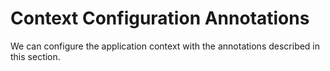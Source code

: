 # Context Configuration Annotations

We can configure the application context with the annotations described in this section.